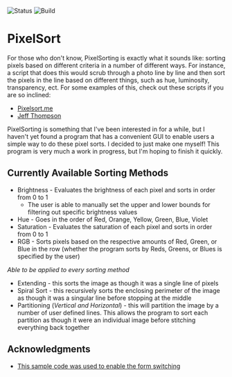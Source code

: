 ![Status](https://img.shields.io/badge/Status-Incomplete-yellow)
![Build](https://img.shields.io/badge/Build-Unavailable-blue)

# PixelSort

For those who don't know, PixelSorting is exactly what it sounds like: sorting pixels based on different criteria in a number of different ways. For instance, a script that does this would scrub through a photo line by line and then sort the pixels in the line based on different things, such as hue, luminosity, transparency, ect. For some examples of this, check out these scripts if you are so inclined: 

* [Pixelsort.me](http://www.pixelsort.me/)
* [Jeff Thompson](https://github.com/jeffThompson/PixelSorting)

PixelSorting is something that I've been interested in for a while, but I haven't yet found a program that has a convenient GUI to enable users a simple way to do these pixel sorts. I decided to just make one myself! This program is very much a work in progress, but I'm hoping to finish it quickly.

## Currently Available Sorting Methods

* Brightness - Evaluates the brightness of each pixel and sorts in order from 0 to 1
  * The user is able to manually set the upper and lower bounds for filtering out specific brightness values
* Hue - Goes in the order of Red, Orange, Yellow, Green, Blue, Violet
* Saturation - Evaluates the saturation of each pixel and sorts in order from 0 to 1
* RGB - Sorts pixels based on the respective amounts of Red, Green, or Blue in the row (whether the program sorts by Reds, Greens, or Blues is specified by the user)

*Able to be applied to every sorting method*

* Extending - this sorts the image as though it was a single line of pixels
* Spiral Sort - this recursively sorts the enclosing perimeter of the image as though it was a singular line before stopping at the middle
* Partitioning (*Vertical and Horizontal*) - this will partition the image by a number of user defined lines. This allows the program to sort each partition as though it were an individual image before stitching everything back together 

## Acknowledgments

* [This sample code was used to enable the form switching](https://www.technical-recipes.com/2018/navigating-between-views-in-wpf-mvvm/)
